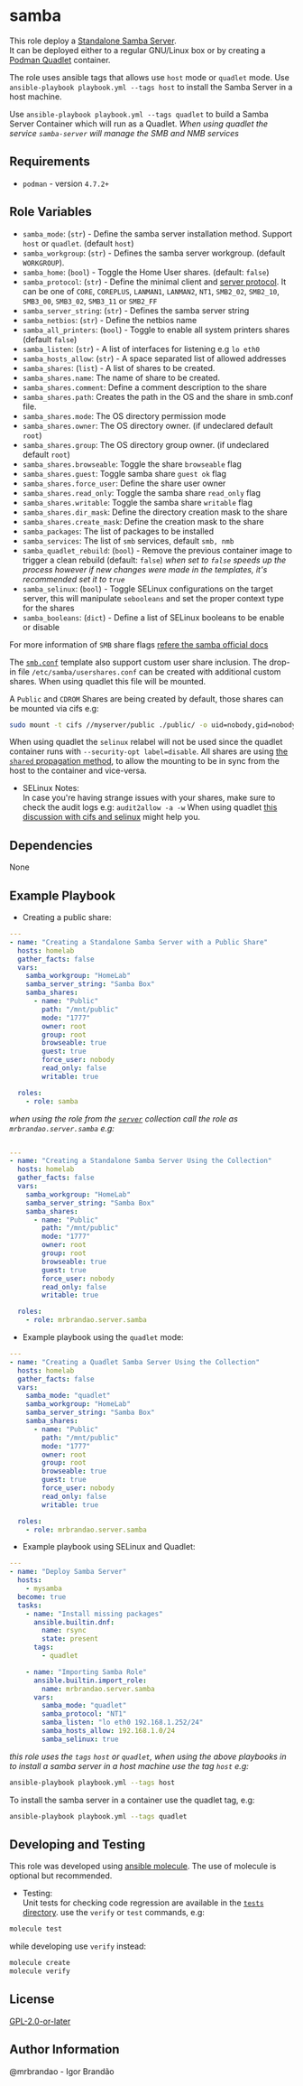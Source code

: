 samba
======

This role deploy a [Standalone Samba Server](https://wiki.samba.org/index.php/Setting_up_Samba_as_a_Standalone_Server).  
It can be deployed either to a regular GNU/Linux box or by creating a 
[Podman Quadlet](https://github.com/containers/quadlet) container.  

The role uses ansible tags that allows use `host` mode or `quadlet` mode.
Use `ansible-playbook playbook.yml --tags host` to install the Samba Server in a
host machine. 

Use `ansible-playbook playbook.yml --tags quadlet` to build a Samba Server
Container which will run as a Quadlet. _When using quadlet the service
`samba-server` will manage the SMB and NMB services_  

Requirements
------------

* `podman` - version `4.7.2+`  

Role Variables
--------------

* `samba_mode`: (`str`) - Define the samba server installation method. Support
  `host` or `quadlet`. (default `host`)  
* `samba_workgroup`: (`str`) - Defines the samba server workgroup. (default
  `WORKGROUP`).  
* `samba_home`: (`bool`) - Toggle the Home User shares. (default: `false`)  
* `samba_protocol`: (`str`) - Define the minimal client and [server protocol](https://www.samba.org/samba/docs/current/man-html/smb.conf.5.html#SERVERMAXPROTOCOL). It can be one of `CORE`, `COREPLUS`, `LANMAN1`, `LANMAN2`, `NT1`, `SMB2_02`, `SMB2_10`, `SMB3_00`, `SMB3_02`, `SMB3_11` or `SMB2_FF`  
* `samba_server_string`: (`str`) - Defines the samba server string  
* `samba_netbios`: (`str`) - Define the netbios name  
* `samba_all_printers`: (`bool`) - Toggle to enable all system printers shares
  (default `false`)  
* `samba_listen`: (`str`) - A list of interfaces for listening e.g `lo eth0`  
* `samba_hosts_allow`: (`str`) - A space separated list of allowed addresses  
* `samba_shares`: (`list`) - A list of shares to be created.  
* `samba_shares.name`: The name of share to be created.  
* `samba_shares.comment`: Define a comment description to the share  
* `samba_shares.path`: Creates the path in the OS and the share in smb.conf
  file.  
* `samba_shares.mode`: The OS directory permission mode  
* `samba_shares.owner`: The OS directory owner. (if undeclared default `root`)  
* `samba_shares.group`: The OS directory group owner. (if undeclared default
  `root`)  
* `samba_shares.browseable`: Toggle the share `browseable` flag  
* `samba_shares.guest`: Toggle samba share `guest ok` flag  
* `samba_shares.force_user`: Define the share user owner  
* `samba_shares.read_only`: Toggle the samba share `read_only` flag  
* `samba_shares.writable`: Toggle the samba share `writable` flag
* `samba_shares.dir_mask`: Define the directory creation mask to the share  
* `samba_shares.create_mask`: Define the creation mask to the share  
* `samba_packages`: The list of packages to be installed  
* `samba_services`: The list of `smb` services, default `smb, nmb`  
* `samba_quadlet_rebuild`: (`bool`) - Remove the previous container image to
  trigger a clean rebuild (default: `false`) _when set to `false` speeds up the process
  however if new changes were made in the templates, it's recommended set it to
  `true`_  
* `samba_selinux`: (`bool`) - Toggle SELinux configurations on the target
  server, this will manipulate `sebooleans` and set the proper context type for
  the shares  
* `samba_booleans`: (`dict`) - Define a list of SELinux booleans to be enable or
  disable  
  
For more information of `SMB` share flags [refere the samba official
docs](https://wiki.samba.org/index.php/Setting_up_Samba_as_a_Standalone_Server#Creating_the_Shared_Directories) 

The [`smb.conf`](templates/smb.conf) template also support custom user share
inclusion. The drop-in file `/etc/samba/usershares.conf` can be created with
additional custom shares. When using quadlet this file will be mounted.  

A `Public` and `CDROM` Shares are being created by default, those shares can be mounted via
cifs e.g:  

```bash
sudo mount -t cifs //myserver/public ./public/ -o uid=nobody,gid=nobody,guest,noperm
```

When using quadlet the `selinux` relabel will not be used since the quadlet
container runs with `--security-opt label=disable`. All shares are using [the `shared`
propagation
method](https://docs.podman.io/en/latest/markdown/podman-build.1.html#volume-v-host-dir-container-dir-options), to allow the mounting to be in sync from the host to the
container and vice-versa.

* SELinux Notes:  
In case you're having strange issues with your shares, make sure to check the
audit logs e.g: `audit2allow -a -w`
When using quadlet [this discussion with cifs and
selinux](https://lists.podman.io/archives/list/podman@lists.podman.io/thread/4NLMSVWMWYA7AYSAJNMRVJIR22TGIF6J/)
might help you.  

Dependencies
------------

None

Example Playbook
----------------

* Creating a public share:  

```yaml
---
- name: "Creating a Standalone Samba Server with a Public Share"
  hosts: homelab
  gather_facts: false
  vars:
    samba_workgroup: "HomeLab"
    samba_server_string: "Samba Box"
    samba_shares:
      - name: "Public"
        path: "/mnt/public"
        mode: "1777"
        owner: root
        group: root
        browseable: true
        guest: true
        force_user: nobody
        read_only: false
        writable: true

  roles:
    - role: samba
```
_when using the role from the
[`server`](https://galaxy.ansible.com/ui/repo/published/mrbrandao/server/)
collection call the role as `mrbrandao.server.samba` e.g:_  

```yaml

---
- name: "Creating a Standalone Samba Server Using the Collection"
  hosts: homelab
  gather_facts: false
  vars:
    samba_workgroup: "HomeLab"
    samba_server_string: "Samba Box"
    samba_shares:
      - name: "Public"
        path: "/mnt/public"
        mode: "1777"
        owner: root
        group: root
        browseable: true
        guest: true
        force_user: nobody
        read_only: false
        writable: true

  roles:
    - role: mrbrandao.server.samba
```

* Example playbook using the `quadlet` mode:  

```yaml
---
- name: "Creating a Quadlet Samba Server Using the Collection"
  hosts: homelab
  gather_facts: false
  vars:
    samba_mode: "quadlet"
    samba_workgroup: "HomeLab"
    samba_server_string: "Samba Box"
    samba_shares:
      - name: "Public"
        path: "/mnt/public"
        mode: "1777"
        owner: root
        group: root
        browseable: true
        guest: true
        force_user: nobody
        read_only: false
        writable: true

  roles:
    - role: mrbrandao.server.samba

```

* Example playbook using SELinux and Quadlet:  

```yaml
---
- name: "Deploy Samba Server"
  hosts:
    - mysamba
  become: true
  tasks:
    - name: "Install missing packages"
      ansible.builtin.dnf:
        name: rsync
        state: present
      tags:
        - quadlet

    - name: "Importing Samba Role"
      ansible.builtin.import_role:
        name: mrbrandao.server.samba
      vars:
        samba_mode: "quadlet"
        samba_protocol: "NT1"
        samba_listen: "lo eth0 192.168.1.252/24"
        samba_hosts_allow: 192.168.1.0/24
        samba_selinux: true
```

_this role uses the `tags` `host` or `quadlet`, when using the above playbooks
in to install a samba server in a host machine use the tag `host` e.g:_  

```bash
ansible-playbook playbook.yml --tags host
```

To install the samba server in a container use the quadlet tag, e.g:  

```bash
ansible-playbook playbook.yml --tags quadlet
```

Developing and Testing
----------------------

This role was developed using [ansible
molecule](https://ansible.readthedocs.io/projects/molecule/).
The use of molecule is optional but recommended.  
  
* Testing:  
Unit tests for checking code regression are available in the [`tests` directory](tests/).
use the `verify` or `test` commands, e.g:  

```bash
molecule test
```

while developing use `verify` instead:  

```bash
molecule create
molecule verify
```

License
-------

[GPL-2.0-or-later](https://spdx.org/licenses/GPL-2.0-or-later.html)

Author Information
------------------

@mrbrandao - Igor Brandão

